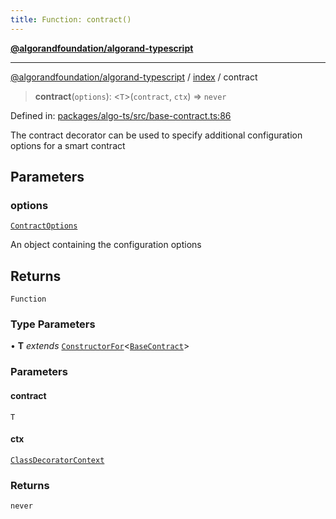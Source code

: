 ```yaml
---
title: Function: contract()
---
```


[**@algorandfoundation/algorand-typescript**](../../README)

***

[@algorandfoundation/algorand-typescript](../../README) / [index](../README) / contract



> **contract**(`options`): \<`T`\>(`contract`, `ctx`) => `never`

Defined in: [packages/algo-ts/src/base-contract.ts:86](https://github.com/algorandfoundation/puya-ts/blob/main/packages/algo-ts/src/base-contract.ts#L86)

The contract decorator can be used to specify additional configuration options for a smart contract

## Parameters

### options

[`ContractOptions`](../-internal-/type-aliases/ContractOptions)

An object containing the configuration options

## Returns

`Function`

### Type Parameters

• **T** *extends* [`ConstructorFor`](../-internal-/type-aliases/ConstructorFor)\<[`BaseContract`](../classes/BaseContract)\>

### Parameters

#### contract

`T`

#### ctx

[`ClassDecoratorContext`](../-internal-/interfaces/ClassDecoratorContext)

### Returns

`never`